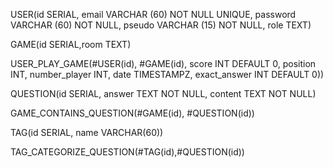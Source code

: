 USER(id SERIAL, email VARCHAR (60) NOT NULL UNIQUE, password VARCHAR (60) NOT NULL, pseudo VARCHAR (15) NOT NULL, role TEXT)

GAME(id SERIAL,room TEXT)

USER_PLAY_GAME(#USER(id), #GAME(id), score INT DEFAULT 0, position INT, number_player INT, date TIMESTAMPZ, exact_answer INT DEFAULT 0))

QUESTION(id SERIAL, answer TEXT NOT NULL, content TEXT NOT NULL)

GAME_CONTAINS_QUESTION(#GAME(id), #QUESTION(id))

TAG(id SERIAL, name VARCHAR(60))

TAG_CATEGORIZE_QUESTION(#TAG(id),#QUESTION(id))